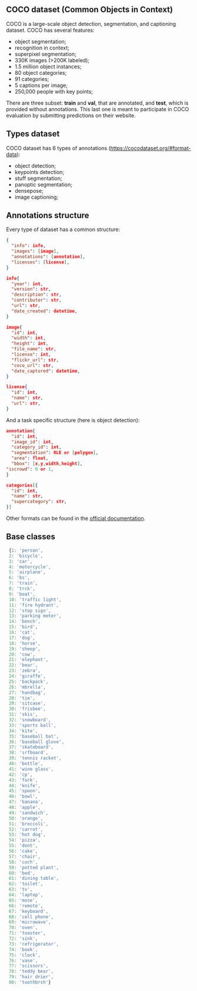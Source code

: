 ## COCO dataset (Common Objects in Context)

COCO is a large-scale object detection, segmentation, and captioning dataset. COCO has several features:

- object segmentation;
- recognition in context;
- superpixel segmentation;
- 330K images (>200K labeled);
- 1.5 million object instances;
- 80 object categories;
- 91 categories;
- 5 captions per image;
- 250,000 people with key points;

There are three subset: **train** and **val**, that are annotated, and **test**, which is provided without annotations. This last one is meant to participate in COCO evaluation by submitting predictions on their website. 

## Types dataset

COCO dataset has 6 types of annotations (<https://cocodataset.org/#format-data>):

- object detection;
- keypoints detection;
- stuff segmentation;
- panoptic segmentation;
- densepose;
- image captioning;

## Annotations structure

Every type of dataset has a common structure:

```json
{
  "info": info, 
  "images": [image], 
  "annotations": [annotation], 
  "licenses": [license],
}

info{
  "year": int, 
  "version": str, 
  "description": str, 
  "contributor": str, 
  "url": str, 
  "date_created": datetime,
}

image{
  "id": int, 
  "width": int, 
  "height": int, 
  "file_name": str, 
  "license": int, 
  "flickr_url": str, 
  "coco_url": str, 
  "date_captured": datetime,
}

license{
  "id": int, 
  "name": str, 
  "url": str,
}
```

And a task specific structure (here is object detection):

```json
annotation{
  "id": int, 
  "image_id": int, 
  "category_id": int, 
  "segmentation": RLE or [polygon], 
  "area": float, 
  "bbox": [x,y,width,height], 
"iscrowd": 0 or 1,
}

categories[{
  "id": int, 
  "name": str, 
  "supercategory": str,
}]
```

Other formats can be found in the [official documentation](https://cocodataset.org/#format-data).

## Base classes

```javascript
 {1: 'person',
 2: 'bicycle',
 3: 'car',
 4: 'motorcycle',
 5: 'airplane',
 6: 'bs',
 7: 'train',
 8: 'trck',
 9: 'boat',
 10: 'traffic light',
 11: 'fire hydrant',
 12: 'stop sign',
 13: 'parking meter',
 14: 'bench',
 15: 'bird',
 16: 'cat',
 17: 'dog',
 18: 'horse',
 19: 'sheep',
 20: 'cow',
 21: 'elephant',
 22: 'bear',
 23: 'zebra',
 24: 'giraffe',
 25: 'backpack',
 26: 'mbrella',
 27: 'handbag',
 28: 'tie',
 29: 'sitcase',
 30: 'frisbee',
 31: 'skis',
 32: 'snowboard',
 33: 'sports ball',
 34: 'kite',
 35: 'baseball bat',
 36: 'baseball glove',
 37: 'skateboard',
 38: 'srfboard',
 39: 'tennis racket',
 40: 'bottle',
 41: 'wine glass',
 42: 'cp',
 43: 'fork',
 44: 'knife',
 45: 'spoon',
 46: 'bowl',
 47: 'banana',
 48: 'apple',
 49: 'sandwich',
 50: 'orange',
 51: 'broccoli',
 52: 'carrot',
 53: 'hot dog',
 54: 'pizza',
 55: 'dont',
 56: 'cake',
 57: 'chair',
 58: 'coch',
 59: 'potted plant',
 60: 'bed',
 61: 'dining table',
 62: 'toilet',
 63: 'tv',
 64: 'laptop',
 65: 'mose',
 66: 'remote',
 67: 'keyboard',
 68: 'cell phone',
 69: 'microwave',
 70: 'oven',
 71: 'toaster',
 72: 'sink',
 73: 'refrigerator',
 74: 'book',
 75: 'clock',
 76: 'vase',
 77: 'scissors',
 78: 'teddy bear',
 79: 'hair drier',
 80: 'toothbrsh'}
```

